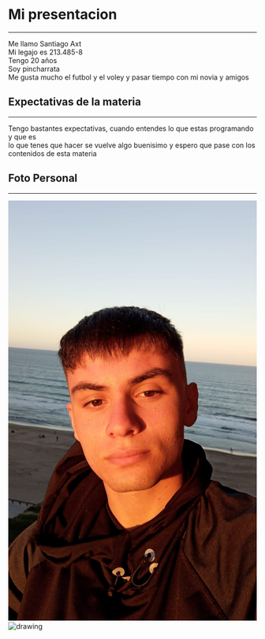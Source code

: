 # Mi presentacion
___
Me llamo Santiago Axt <br> 
Mi legajo es 213.485-8 <br>
Tengo 20 años <br>
Soy pincharrata <br>
Me gusta mucho el futbol y el voley y pasar tiempo con mi novia y amigos <br>

## Expectativas de la materia 
___

Tengo bastantes expectativas, cuando entendes lo que estas programando y que es <br>
lo que tenes que hacer se vuelve algo buenisimo y espero que pase con los <br>
contenidos de esta materia <br>

## Foto Personal
___

![Foto mia](https://github.com/pdepjm/2025-tp0-presentacion-Santax16/blob/main/WhatsApp%20Image%202025-03-28%20at%201.14.18%20PM.jpeg)
<img src="Foto mia" alt="drawing" width="200"/>
